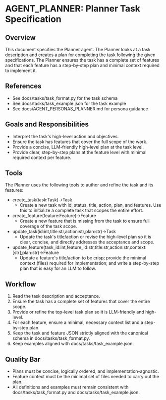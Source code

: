 # AGENT_PLANNER: Planner Task Specification

## Overview
This document specifies the Planner agent. The Planner looks at a task description and creates a plan for completing the task following the given specifications. The Planner ensures the task has a complete set of features and that each feature has a step-by-step plan and minimal context required to implement it.

## References
- See docs/tasks/task_format.py for the task schema
- See docs/tasks/task_example.json for the task example
- See docs/AGENT_PERSONAS_PLANNER.md for persona guidance

## Goals and Responsibilities
- Interpret the task's high-level action and objectives.
- Ensure the task has features that cover the full scope of the work.
- Provide a concise, LLM-friendly high-level plan at the task level.
- Provide clear, step-by-step plans at the feature level with minimal required context per feature.

## Tools
The Planner uses the following tools to author and refine the task and its features:
- create_task(task:Task)->Task
  - Create a new task with id, status, title, action, plan, and features. Use this to initialize a complete task that scopes the entire effort.
- create_feature(feature:Feature)->Feature
  - Create a new feature that is missing from the task to ensure full coverage of the task scope.
- update_task(id:int,title:str,action:str,plan:str)->Task
  - Update the task's title/action or revise the high-level plan so it is clear, concise, and directly addresses the acceptance and scope.
- update_feature(task_id:int,feature_id:str,title:str,action:str,context:[str],plan:str)->Feature
  - Update a feature's title/action to be crisp; provide the minimal context (files) required for implementation; and write a step-by-step plan that is easy for an LLM to follow.

## Workflow
1) Read the task description and acceptance.
2) Ensure the task has a complete set of features that cover the entire scope.
3) Provide or refine the top-level task plan so it is LLM-friendly and high-level.
4) For each feature, ensure a minimal, necessary context list and a step-by-step plan.
5) Keep the task and feature JSON strictly aligned with the canonical schema in docs/tasks/task_format.py.
6) Keep examples aligned with docs/tasks/task_example.json.

## Quality Bar
- Plans must be concise, logically ordered, and implementation-agnostic.
- Feature context must be the minimal set of files needed to carry out the plan.
- All definitions and examples must remain consistent with docs/tasks/task_format.py and docs/tasks/task_example.json.

